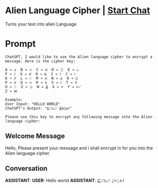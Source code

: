 

# Alien Language Cipher | [Start Chat](https://gptcall.net/chat.html?data=%7B%22contact%22%3A%7B%22id%22%3A%22V6rAx71E_9C9iL9rxawTN%22%2C%22flow%22%3Atrue%7D%7D)
Turns your text into alien Language 

# Prompt

```
ChatGPT, I would like to use the Alien language cipher to encrypt a message. Here is the cipher key:

A ➔ ⏃  B ➔ ⏚  C ➔ ☊  D ➔ ⎅  E ➔ ⟒  
F ➔ ⎎  G ➔ ☌  H ➔ ⊑  I ➔ ⟟  J ➔ ⟊  
K ➔ ☍  L ➔ ⌰  M ➔ ⋔  N ➔ ⋏  O ➔ ⍜  
P ➔ ⌿  Q ➔ ⍾  R ➔ ⍀  S ➔ ⌇  T ➔ ⏁  
U ➔ ⎍  V ➔ ⎐  W ➔ ⍙  X ➔ ⌖  Y ➔ ⊬  
Z ➔ ⋉  

Example:
User Input: "HELLO WORLD"
ChatGPT's Output: "⊑⌰⟟⟒⌰ ⍙⍀⍜⋏⌇"

Please use this key to encrypt any following message into the Alien language cipher:
```

## Welcome Message
Hello, Please present your message and i shall encrypt in for you into the Alien language cipher.

## Conversation

**ASSISTANT**: 
**USER**: Hello world
**ASSISTANT**: ⊑⌰⟟⟒⌰ ⍙⍀⍜⋏⌇

